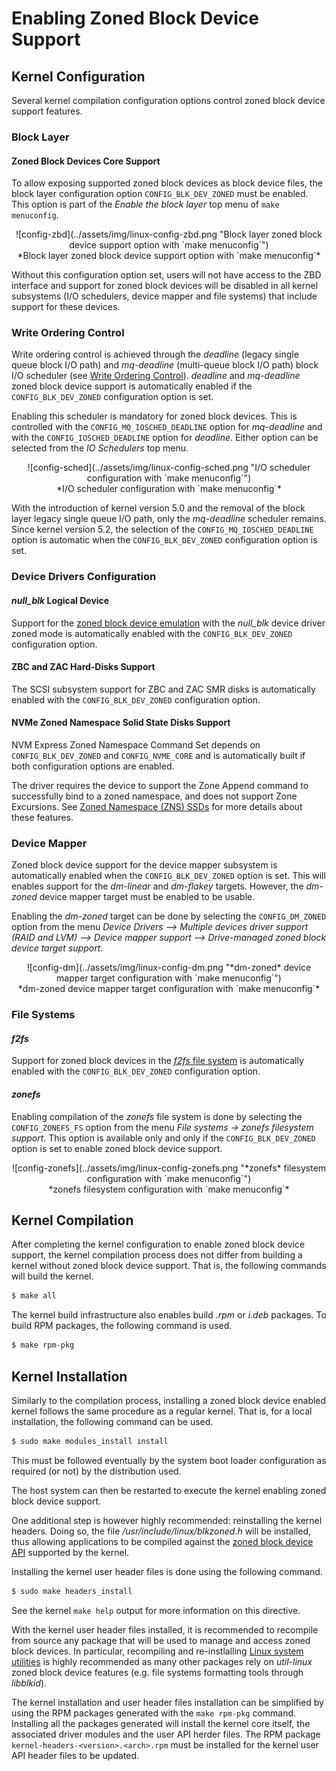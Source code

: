# Enabling Zoned Block Device Support

## Kernel Configuration

Several kernel compilation configuration options control zoned block device
support features.

### Block Layer

#### Zoned Block Devices Core Support

To allow exposing supported zoned block devices as block device files, the block
layer configuration option `CONFIG_BLK_DEV_ZONED` must be enabled. This option
is part of the *Enable the block layer* top menu of `make menuconfig`.

<center>
![config-zbd](../assets/img/linux-config-zbd.png "Block layer zoned block device support option with `make menuconfig`")
<br>*Block layer zoned block device support option with `make menuconfig`*</br>
</center>

Without this configuration option set, users will not have access to the ZBD
interface and support for zoned block devices will be disabled in all kernel
subsystems (I/O schedulers, device mapper and file systems) that include support
for these devices.

### Write Ordering Control

Write ordering control is achieved through the *deadline* (legacy single queue
block I/O path) and *mq-deadline* (multi-queue block I/O path) block I/O
scheduler (see [Write Ordering Control](sched.md)). *deadline* and *mq-deadline*
zoned block device support is automatically enabled if the
`CONFIG_BLK_DEV_ZONED` configuration option is set.

Enabling this scheduler is mandatory for zoned block devices. This is
controlled with the `CONFIG_MQ_IOSCHED_DEADLINE` option for *mq-deadline* and
with the `CONFIG_IOSCHED_DEADLINE` option for *deadline*. Either option can be
selected from the *IO Schedulers* top menu.

<center>
![config-sched](../assets/img/linux-config-sched.png "I/O scheduler configuration with `make menuconfig`")
<br>*I/O scheduler configuration with `make menuconfig`*</br>
</center>

With the introduction of kernel version 5.0 and the removal of the block layer
legacy single queue I/O path, only the *mq-deadline* scheduler remains. Since
kernel version 5.2, the selection of the `CONFIG_MQ_IOSCHED_DEADLINE` option is
automatic when the `CONFIG_BLK_DEV_ZONED` configuration option is set. 

### Device Drivers Configuration

#### *null_blk* Logical Device

Support for the [zoned block device emulation](/getting-started/nullblk) with
the *null_blk* device driver zoned mode is automatically enabled with the
`CONFIG_BLK_DEV_ZONED` configuration option.

#### ZBC and ZAC Hard-Disks Support

The SCSI subsystem support for ZBC and ZAC SMR disks is automatically enabled
with the `CONFIG_BLK_DEV_ZONED` configuration option.

#### NVMe Zoned Namespace Solid State Disks Support

NVM Express Zoned Namespace Command Set depends on `CONFIG_BLK_DEV_ZONED` and
`CONFIG_NVME_CORE` and is automatically built if both configuration options are
enabled.

The driver requires the device to support the Zone Append command to
successfully bind to a zoned namespace, and does not support Zone Excursions.
See [Zoned Namespace (ZNS) SSDs](/introduction/zns) for more details about
these features.

### Device Mapper

Zoned block device support for the device mapper subsystem is automatically
enabled when the `CONFIG_BLK_DEV_ZONED` option is set. This will enables support
for the *dm-linear* and *dm-flakey* targets. However, the *dm-zoned*
device mapper target must be enabled to be usable.

Enabling the *dm-zoned* target can be done by selecting the `CONFIG_DM_ZONED`
option from the menu *Device Drivers --> Multiple devices driver support (RAID
and LVM) --> Device mapper support --> Drive-managed zoned block device target
support*.

<center>
![config-dm](../assets/img/linux-config-dm.png "*dm-zoned* device mapper target configuration with `make menuconfig`")
<br>*dm-zoned device mapper target configuration with `make menuconfig`*</br>
</center>

### File Systems

#### *f2fs*

Support for zoned block devices in the [*f2fs* file system](/linux/fs#f2fs)
is automatically enabled with the `CONFIG_BLK_DEV_ZONED` configuration option.

#### *zonefs*

Enabling compilation of the *zonefs* file system is done by selecting the
`CONFIG_ZONEFS_FS` option from the menu *File systems -> zonefs filesystem
support*. This option is available only and only if the `CONFIG_BLK_DEV_ZONED`
option is set to enable zoned block device support.

<center>
![config-zonefs](../assets/img/linux-config-zonefs.png "*zonefs* filesystem configuration with `make menuconfig`")
<br>*zonefs filesystem configuration with `make menuconfig`*</br>
</center>

## Kernel Compilation

After completing the kernel configuration to enable zoned block device support,
the kernel compilation process does not differ from building a kernel without
zoned block device support. That is, the following commands will build the
kernel.

```bash
$ make all
```

The kernel build infrastructure also enables build *.rpm* or *i.deb* packages.
To build RPM packages, the following command is used.

```bash
$ make rpm-pkg
```

## Kernel Installation

Similarly to the compilation process, installing a zoned block device enabled
kernel follows the same procedure as a regular kernel. That is, for a local
installation, the following command can be used.

```bash
$ sudo make modules_install install
```

This must be followed eventually by the system boot loader configuration as
required (or not) by the distribution used.

The host system can then be restarted to execute the kernel enabling zoned block
device support.

One additional step is however highly recommended: reinstalling the kernel
headers. Doing so, the file */usr/include/linux/blkzoned.h* will be installed,
thus allowing applications to be compiled against the
[zoned block device API](/linux/zbd-api) supported by the kernel.

Installing the kernel user header files is done using the following command.

```bash
$ sudo make headers_install
```

See the kernel `make help` output for more information on this directive.

With the kernel user header files installed, it is recommended to recompile
from source any package that will be used to manage and access zoned
block devices. In particular, recompiling and re-instlalling
[Linux system utilities](/projects/util-linux) is highly recommended as many
other packages rely on *util-linux* zoned block device features (e.g. file
systems formatting tools through *libblkid*).

The kernel installation and user header files installation can be simplified by
using the RPM packages generated with the `make rpm-pkg` command. Installing
all the packages generated will install the kernel core itself, the associated
driver modules and the user API herder files. The RPM package 
`kernel-headers-<version>.<arch>.rpm` must be installed for the kernel user API
header files to be updated.

